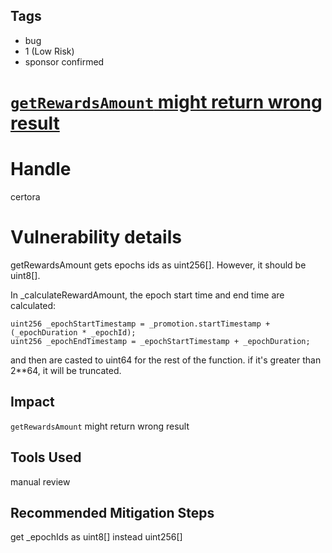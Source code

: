## Tags

- bug
- 1 (Low Risk)
- sponsor confirmed

# [`getRewardsAmount` might return wrong result](https://github.com/code-423n4/2021-12-pooltogether-findings/issues/80) 

# Handle

certora


# Vulnerability details

getRewardsAmount gets epochs ids as uint256[]. However, it should be uint8[].

In _calculateRewardAmount, the epoch start time and end time are calculated:
```
uint256 _epochStartTimestamp = _promotion.startTimestamp + (_epochDuration * _epochId);
uint256 _epochEndTimestamp = _epochStartTimestamp + _epochDuration;
```

and then are casted to uint64 for the rest of the function.
if it's greater than 2**64, it will be truncated.
## Impact
`getRewardsAmount` might return wrong result

## Tools Used
manual review
## Recommended Mitigation Steps
get _epochIds as uint8[] instead uint256[]

